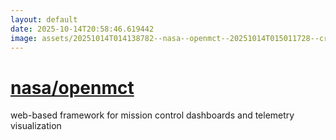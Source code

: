 ```yaml
---
layout: default
date: 2025-10-14T20:58:46.619442
image: assets/20251014T014138782--nasa--openmct--20251014T015011728--cropped.png
---
```


# [nasa/openmct](https://github.com/nasa/openmct)

web-based framework for mission control dashboards and telemetry visualization
